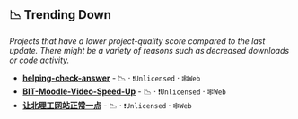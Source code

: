 ## 📉 Trending Down

_Projects that have a lower project-quality score compared to the last update. There might be a variety of reasons such as decreased downloads or code activity._

- <b><a href="{}">helping-check-answer</a></b>  - 📉 · <code>❗Unlicensed</code> · <code>🕸️Web</code><br>
- <b><a href="{}">BIT-Moodle-Video-Speed-Up</a></b>  - 📉 · <code>❗Unlicensed</code> · <code>🕸️Web</code><br>
- <b><a href="{}">让北理工网站正常一点</a></b>  - 📉 · <code>❗Unlicensed</code> · <code>🕸️Web</code><br>

